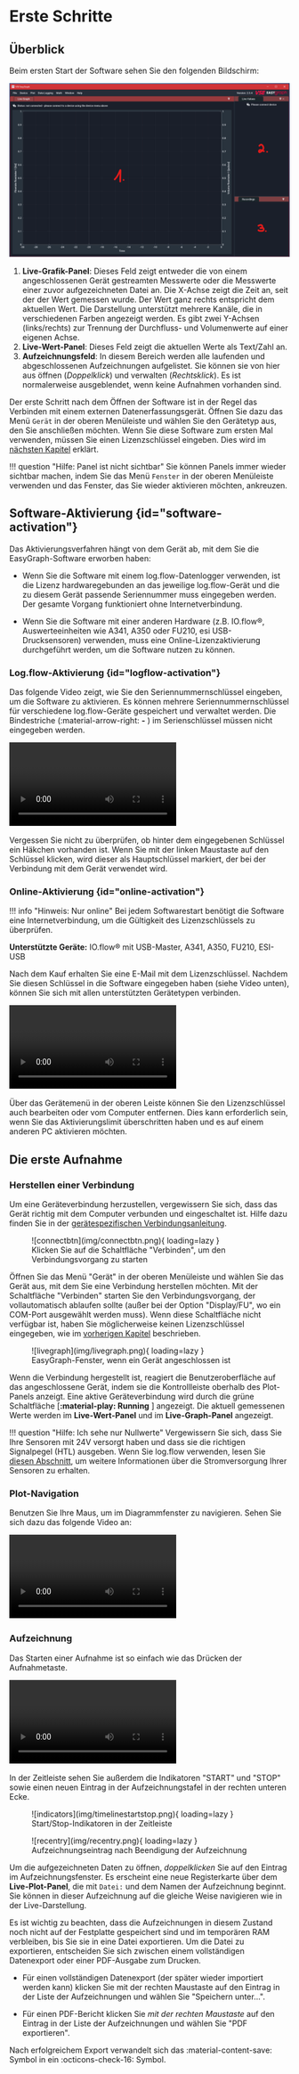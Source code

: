 <!-- for setup/activation instructions and connecting the hardware correctly -->

# Erste Schritte

## Überblick 

Beim ersten Start der Software sehen Sie den folgenden Bildschirm:

![Hauptbildschirm](img/mainscreen_annotated.png "Hauptbildschirm von EasyGraph")

1. **Live-Grafik-Panel**: Dieses Feld zeigt entweder die von einem angeschlossenen Gerät gestreamten Messwerte oder die Messwerte einer zuvor aufgezeichneten Datei an. Die X-Achse zeigt die Zeit an, seit der der Wert gemessen wurde. Der Wert ganz rechts entspricht dem aktuellen Wert. Die Darstellung unterstützt mehrere Kanäle, die in verschiedenen Farben angezeigt werden. Es gibt zwei Y-Achsen (links/rechts) zur Trennung der Durchfluss- und Volumenwerte auf einer eigenen Achse. 
2. **Live-Wert-Panel**: Dieses Feld zeigt die aktuellen Werte als Text/Zahl an.
3. **Aufzeichnungsfeld**: In diesem Bereich werden alle laufenden und abgeschlossenen Aufzeichnungen aufgelistet. Sie können sie von hier aus öffnen (_Doppelklick_) und verwalten (_Rechtsklick_). Es ist normalerweise ausgeblendet, wenn keine Aufnahmen vorhanden sind.

Der erste Schritt nach dem Öffnen der Software ist in der Regel das Verbinden mit einem externen Datenerfassungsgerät. Öffnen Sie dazu das Menü `Gerät` in der oberen Menüleiste und wählen Sie den Gerätetyp aus, den Sie anschließen möchten. Wenn Sie diese Software zum ersten Mal verwenden, müssen Sie einen Lizenzschlüssel eingeben. Dies wird im [nächsten Kapitel](gettingstarted.md#software-activation "Software Activation") erklärt.

!!! question "Hilfe: Panel ist nicht sichtbar"
    Sie können Panels immer wieder sichtbar machen, indem Sie das Menü `Fenster` in der oberen Menüleiste verwenden und das Fenster, das Sie wieder aktivieren möchten, ankreuzen.

## Software-Aktivierung  {id="software-activation"}

Das Aktivierungsverfahren hängt von dem Gerät ab, mit dem Sie die EasyGraph-Software erworben haben:

- Wenn Sie die Software mit einem log.flow-Datenlogger verwenden, ist die Lizenz hardwaregebunden an das jeweilige log.flow-Gerät und die zu diesem Gerät passende Seriennummer muss eingegeben werden. Der gesamte Vorgang funktioniert ohne Internetverbindung.

- Wenn Sie die Software mit einer anderen Hardware (z.B. IO.flow®, Auswerteeinheiten wie A341, A350 oder FU210, esi USB-Drucksensoren) verwenden, muss eine Online-Lizenzaktivierung durchgeführt werden, um die Software nutzen zu können. 

### Log.flow-Aktivierung {id="logflow-activation"}

Das folgende Video zeigt, wie Sie den Seriennummernschlüssel eingeben, um die Software zu aktivieren. Es können mehrere Seriennummernschlüssel für verschiedene log.flow-Geräte gespeichert und verwaltet werden. Die Bindestriche (:material-arrow-right: **-** ) im Serienschlüssel müssen nicht eingegeben werden.

<video controls="" src="img/logflowsetkey.mp4"> </video>  

Vergessen Sie nicht zu überprüfen, ob hinter dem eingegebenen Schlüssel ein Häkchen vorhanden ist. Wenn Sie mit der linken Maustaste auf den Schlüssel klicken, wird dieser als Hauptschlüssel markiert, der bei der Verbindung mit dem Gerät verwendet wird. 

### Online-Aktivierung {id="online-activation"}

!!! info "Hinweis: Nur online"
    Bei jedem Softwarestart benötigt die Software eine Internetverbindung, um die Gültigkeit des Lizenzschlüssels zu überprüfen.

**Unterstützte Geräte:** IO.flow® mit USB-Master, A341, A350, FU210, ESI-USB

Nach dem Kauf erhalten Sie eine E-Mail mit dem Lizenzschlüssel. Nachdem Sie diesen Schlüssel in die Software eingegeben haben (siehe Video unten), können Sie sich mit allen unterstützten Gerätetypen verbinden.

<video controls="" src="img/additionallickey.mp4"> </video>  

Über das Gerätemenü in der oberen Leiste können Sie den Lizenzschlüssel auch bearbeiten oder vom Computer entfernen. Dies kann erforderlich sein, wenn Sie das Aktivierungslimit überschritten haben und es auf einem anderen PC aktivieren möchten. 

## Die erste Aufnahme

<!-- ganz allgemein geräteunabhängig -->
### Herstellen einer Verbindung

Um eine Geräteverbindung herzustellen, vergewissern Sie sich, dass das Gerät richtig mit dem Computer verbunden und eingeschaltet ist. Hilfe dazu finden Sie in der [gerätespezifischen Verbindungsanleitung](devices.md). 

<figure markdown>
  ![connectbtn](img/connectbtn.png){ loading=lazy }
  <figcaption>Klicken Sie auf die Schaltfläche "Verbinden", um den Verbindungsvorgang zu starten</figcaption>
</figure>

Öffnen Sie das Menü "Gerät" in der oberen Menüleiste und wählen Sie das Gerät aus, mit dem Sie eine Verbindung herstellen möchten. Mit der Schaltfläche "Verbinden" starten Sie den Verbindungsvorgang, der vollautomatisch ablaufen sollte (außer bei der Option "Display/FU", wo ein COM-Port ausgewählt werden muss). Wenn diese Schaltfläche nicht verfügbar ist, haben Sie möglicherweise keinen Lizenzschlüssel eingegeben, wie im [vorherigen Kapitel](gettingstarted.md#software-activation) beschrieben. 

<figure markdown>
  ![livegraph](img/livegraph.png){ loading=lazy }
  <figcaption>EasyGraph-Fenster, wenn ein Gerät angeschlossen ist</figcaption>
</figure>

Wenn die Verbindung hergestellt ist, reagiert die Benutzeroberfläche auf das angeschlossene Gerät, indem sie die Kontrollleiste oberhalb des Plot-Panels anzeigt. Eine aktive Geräteverbindung wird durch die grüne Schaltfläche [**:material-play: Running** ] angezeigt. Die aktuell gemessenen Werte werden im **Live-Wert-Panel** und im **Live-Graph-Panel** angezeigt. 

!!! question "Hilfe: Ich sehe nur Nullwerte"
    Vergewissern Sie sich, dass Sie Ihre Sensoren mit 24V versorgt haben und dass sie die richtigen Signalpegel (HTL) ausgeben. Wenn Sie log.flow verwenden, lesen Sie [diesen Abschnitt](devices.md#power-supply-configuration), um weitere Informationen über die Stromversorgung Ihrer Sensoren zu erhalten.

### Plot-Navigation

Benutzen Sie Ihre Maus, um im Diagrammfenster zu navigieren. Sehen Sie sich dazu das folgende Video an:

<video controls autoplay loop src="img/ui_easygraph.mp4"> </video>  

### Aufzeichnung 

Das Starten einer Aufnahme ist so einfach wie das Drücken der Aufnahmetaste. 

<video controls autoplay loop src="img/record_btn.mp4"> </video>  

In der Zeitleiste sehen Sie außerdem die Indikatoren "START" und "STOP" sowie einen neuen Eintrag in der Aufzeichnungstafel in der rechten unteren Ecke. 

<figure markdown>
  ![indicators](img/timelinestartstop.png){ loading=lazy }
  <figcaption>Start/Stop-Indikatoren in der Zeitleiste</figcaption>
</figure>

<figure markdown>
  ![recentry](img/recentry.png){ loading=lazy }
  <figcaption>Aufzeichnungseintrag nach Beendigung der Aufzeichnung</figcaption>
</figure>

Um die aufgezeichneten Daten zu öffnen, _doppelklicken_ Sie auf den Eintrag im Aufzeichnungsfenster. Es erscheint eine neue Registerkarte über dem **Live-Plot-Panel**, die mit `Datei:` und dem Namen der Aufzeichnung beginnt. Sie können in dieser Aufzeichnung auf die gleiche Weise navigieren wie in der Live-Darstellung. 

Es ist wichtig zu beachten, dass die Aufzeichnungen in diesem Zustand noch nicht auf der Festplatte gespeichert sind und im temporären RAM verbleiben, bis Sie sie in eine Datei exportieren. Um die Datei zu exportieren, entscheiden Sie sich zwischen einem vollständigen Datenexport oder einer PDF-Ausgabe zum Drucken.

- Für einen vollständigen Datenexport (der später wieder importiert werden kann) klicken Sie mit der rechten Maustaste auf den Eintrag in der Liste der Aufzeichnungen und wählen Sie "Speichern unter...".

- Für einen PDF-Bericht klicken Sie _mit der rechten Maustaste_ auf den Eintrag in der Liste der Aufzeichnungen und wählen Sie "PDF exportieren".

Nach erfolgreichem Export verwandelt sich das :material-content-save: Symbol in ein :octicons-check-16: Symbol.